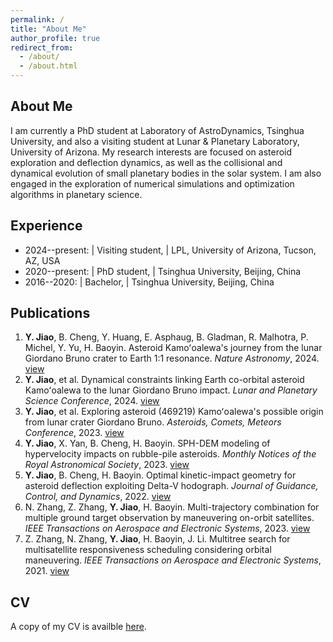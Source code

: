```yaml
---
permalink: /
title: "About Me"
author_profile: true
redirect_from: 
  - /about/
  - /about.html
---
```


## About Me

I am currently a PhD student at Laboratory of AstroDynamics, Tsinghua University, and also a visiting student at Lunar & Planetary Laboratory, University of Arizona. My research interests are focused on asteroid exploration and deflection dynamics, as well as the collisional and dynamical evolution of small planetary bodies in the solar system. I am also engaged in the exploration of numerical simulations and optimization algorithms in planetary science.

## Experience

+ 2024--present: | Visiting student, | LPL, University of Arizona, Tucson, AZ, USA
+ 2020--present: | PhD student,      | Tsinghua University, Beijing, China
+ 2016--2020:    | Bachelor,         | Tsinghua University, Beijing, China

## Publications
1. **Y. Jiao**, B. Cheng, Y. Huang, E. Asphaug, B. Gladman, R. Malhotra, P. Michel, Y. Yu, H. Baoyin. Asteroid Kamoʻoalewa's journey from the lunar Giordano Bruno crater to Earth 1:1 resonance. *Nature Astronomy*, 2024. [view](https://www.nature.com/articles/s41550-024-02258-z)
2. **Y. Jiao**, et al. Dynamical constraints linking Earth co-orbital asteroid Kamoʻoalewa to the lunar Giordano Bruno impact. *Lunar and Planetary Science Conference*, 2024. [view](https://www.hou.usra.edu/meetings/lpsc2024/pdf/1973.pdf)
3. **Y. Jiao**, et al. Exploring asteroid (469219) Kamoʻoalewa's possible origin from lunar crater Giordano Bruno. *Asteroids, Comets, Meteors Conference*, 2023. [view](https://www.hou.usra.edu/meetings/acm2023/pdf/2195.pdf)
4. **Y. Jiao**, X. Yan, B. Cheng, H. Baoyin. SPH-DEM modeling of hypervelocity impacts on rubble-pile asteroids. *Monthly Notices of the Royal Astronomical Society*, 2023. [view](https://doi.org/10.1093/mnras/stad3888)
5. **Y. Jiao**, B. Cheng, H. Baoyin. Optimal kinetic-impact geometry for asteroid deflection exploiting Delta-V hodograph. *Journal of Guidance, Control, and Dynamics*, 2022. [view](https://arc.aiaa.org/doi/10.2514/1.G006876)
6. N. Zhang, Z. Zhang, **Y. Jiao**, H. Baoyin. Multi-trajectory combination for multiple ground target observation by maneuvering on-orbit satellites. *IEEE Transactions on Aerospace and Electronic Systems*, 2023. [view](https://doi.org/10.1109/TAES.2023.3303409)
7. Z. Zhang, N. Zhang, **Y. Jiao**, H. Baoyin, J. Li. Multitree search for multisatellite responsiveness scheduling considering orbital maneuvering. *IEEE Transactions on Aerospace and Electronic Systems*, 2021. [view](https://doi.org/10.1109/TAES.2021.3129723)

## CV
A copy of my CV is availble [here](https://jiaoyf-thu.github.io/files/Rezume.pdf).
